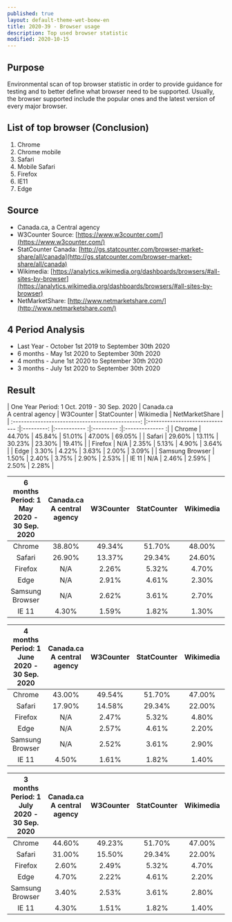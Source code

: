 ```yaml
---
published: true
layout: default-theme-wet-boew-en
title: 2020-39 - Browser usage
description: Top used browser statistic
modified: 2020-10-15
---
```


## Purpose

Environmental scan of top browser statistic in order to provide guidance for testing and to better define what browser need to be supported. Usually, the browser supported include the popular ones and the latest version of every major browser.

## List of top browser (Conclusion)

1. Chrome
2. Chrome mobile
3. Safari
4. Mobile Safari
5. Firefox
6. IE11
7. Edge

## Source

* Canada.ca, a Central agency
* W3Counter Source: [https://www.w3counter.com/](https://www.w3counter.com/)
* StatCounter Canada: [http://gs.statcounter.com/browser-market-share/all/canada](http://gs.statcounter.com/browser-market-share/all/canada)
* Wikimedia: [https://analytics.wikimedia.org/dashboards/browsers/#all-sites-by-browser](https://analytics.wikimedia.org/dashboards/browsers/#all-sites-by-browser)
* NetMarketShare: [http://www.netmarketshare.com/](http://www.netmarketshare.com/)

## 4 Period Analysis

* Last Year - October 1st 2019 to September 30th 2020
* 6 months - May 1st 2020 to September 30th 2020
* 4 months - June 1st 2020 to September 30th 2020
* 3 months - July 1st 2020 to September 30th 2020

## Result

|  One Year   Period:  1 Oct. 2019 - 30 Sep. 2020  |  Canada.ca <br>A central agency  |  W3Counter |  StatCounter  |  Wikimedia  |  NetMarketShare  |
| :----------------------------------------------: |:------------------------------  :|:---------: |:-----------  :|:---------  :|:--------------  :|
|                      Chrome                      |             44.70%               |   45.84%   |    51.01%     |   47.00%    |     69.05%       |
|                      Safari                      |             29.60%               |   13.11%   |    30.23%     |   23.30%    |     19.41%       |
|                      Firefox                     |               N/A                |   2.35%    |    5.13%      |   4.90%     |      3.64%       |
|                       Edge                       |              3.30%               |   4.22%    |    3.63%      |   2.00%     |      3.09%       |
|                 Samsung   Browser                |              1.50%               |   2.40%    |    3.75%      |   2.90%     |      2.53%       |
|                       IE 11                      |               N/A                |   2.46%    |    2.59%      |   2.50%     |      2.28%       |


| 6 months   Period:  1 May 2020 - 30 Sep. 2020 | Canada.ca <br>A central agency | W3Counter | StatCounter | Wikimedia | NetMarketShare |
|:---------------------------------------------:|:------------------------------:|:---------:|:-----------:|:---------:|:--------------:|
|                     Chrome                    |             38.80%             |   49.34%  |    51.70%   |   48.00%  |     65.51%     |
|                     Safari                    |             26.90%             |   13.37%  |    29.34%   |   24.60%  |     18.23%     |
|                    Firefox                    |               N/A              |   2.26%   |    5.32%    |   4.70%   |      3.32%     |
|                      Edge                     |               N/A              |   2.91%   |    4.61%    |   2.30%   |      3.24%     |
|               Samsung   Browser               |               N/A              |   2.62%   |    3.61%    |   2.70%   |      2.87%     |
|                     IE 11                     |              4.30%             |   1.59%   |    1.82%    |   1.30%   |      1.66%     |


| 4 months   Period:  1 June 2020 - 30 Sep. 2020 | Canada.ca <br>A central agency | W3Counter | StatCounter | Wikimedia | NetMarketShare |
|:----------------------------------------------:|:------------------------------:|:---------:|:-----------:|:---------:|:--------------:|
|                     Chrome                     |             43.00%             |   49.54%  |    51.70%   |   47.00%  |     65.57%     |
|                     Safari                     |             17.90%             |   14.58%  |    29.34%   |   22.00%  |     18.26%     |
|                     Firefox                    |               N/A              |   2.47%   |    5.32%    |   4.80%   |      3.37%     |
|                      Edge                      |               N/A              |   2.57%   |    4.61%    |   2.20%   |      3.30%     |
|                Samsung   Browser               |               N/A              |   2.52%   |    3.61%    |   2.90%   |      2.86%     |
|                      IE 11                     |              4.50%             |   1.61%   |    1.82%    |   1.40%   |      1.62%     |


| 3 months   Period:  1 July 2020 - 30 Sep. 2020 | Canada.ca <br> A central agency  |  W3Counter  |  StatCounter  |  Wikimedia   |  NetMarketShare  |
|:----------------------------------------------:|:--------------------------------:|:-----------:|:-------------:|:------------:|:----------------:|
|                     Chrome                     |              44.60%              |    49.23%   |     51.70%    |    47.00%    |      65.96%      |
|                     Safari                     |              31.00%              |    15.50%   |     29.34%    |    22.00%    |      18.25%      |
|                     Firefox                    |               2.60%              |    2.49%    |     5.32%     |     4.70%    |       3.32%      |
|                      Edge                      |               4.70%              |    2.22%    |     4.61%     |     2.20%    |       3.09%      |
|                Samsung   Browser               |               3.40%              |    2.53%    |     3.61%     |     2.80%    |       1.55%      |
|                      IE 11                     |               4.30%              |    1.51%    |     1.82%     |     1.40%    |       1.31%      |


